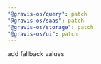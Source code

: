 ```yaml
---
"@gravis-os/query": patch
"@gravis-os/saas": patch
"@gravis-os/storage": patch
"@gravis-os/ui": patch
---
```


add fallback values
